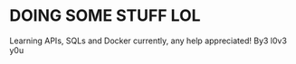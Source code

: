 # DOING SOME STUFF LOL
Learning APIs, SQLs and Docker currently, any help appreciated!
By3 l0v3 y0u
